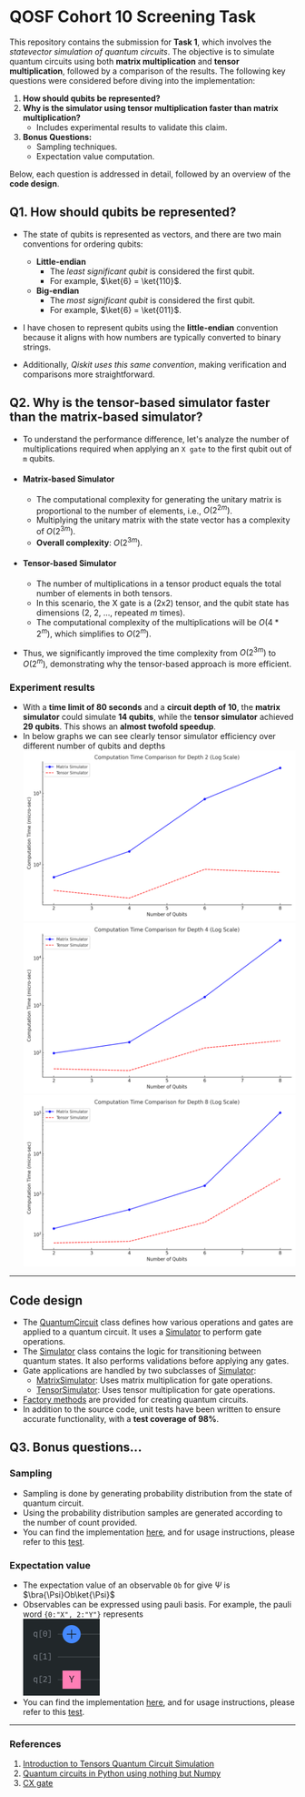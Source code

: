 # QOSF Cohort 10 Screening Task

This repository contains the submission for **Task 1**, which involves the _statevector simulation of quantum circuits_. The objective is to simulate quantum circuits using both **matrix multiplication** and **tensor multiplication**, followed by a comparison of the results. The following key questions were considered before diving into the implementation:

1. **How should qubits be represented?**
2. **Why is the simulator using tensor multiplication faster than matrix multiplication?**  
   - Includes experimental results to validate this claim.
3. **Bonus Questions:**
   - Sampling techniques.
   - Expectation value computation.

Below, each question is addressed in detail, followed by an overview of the **code design**.

## Q1. How should qubits be represented?
- The state of qubits is represented as vectors, and there are two main conventions for ordering qubits:
    - **Little-endian**
      - The _least significant qubit_ is considered the first qubit.
      - For example, $\ket{6} = \ket{110}$.
    - **Big-endian**
      - The _most significant qubit_ is considered the first qubit.
      - For example, $\ket{6} = \ket{011}$.

- I have chosen to represent qubits using the **little-endian** convention because it aligns with how numbers are typically converted to binary strings.
- Additionally, _Qiskit uses this same convention_, making verification and comparisons more straightforward.

## Q2. Why is the tensor-based simulator faster than the matrix-based simulator?
- To understand the performance difference, let's analyze the number of multiplications required when applying an `X gate` to the first qubit out of `m` qubits.

- #### Matrix-based Simulator
  - The computational complexity for generating the unitary matrix is proportional to the number of elements, i.e., $O(2^{2m})$.
  - Multiplying the unitary matrix with the state vector has a complexity of $O(2^{3m})$.
  - **Overall complexity**: $O(2^{3m})$.

- #### Tensor-based Simulator
  - The number of multiplications in a tensor product equals the total number of elements in both tensors.
  - In this scenario, the X gate is a (2x2) tensor, and the qubit state has dimensions (2, 2, ..., repeated _m_ times).
  - The computational complexity of the multiplications will be $O(4 * 2^m)$, which simplifies to $O(2^m)$.

- Thus, we significantly improved the time complexity from $O(2^{3m})$ to $O(2^m)$, demonstrating why the tensor-based approach is more efficient.

### Experiment results
- With a **time limit of 80 seconds** and a **circuit depth of 10**, the **matrix simulator** could simulate **14 qubits**, while the **tensor simulator** achieved **29 qubits**. This shows an **almost twofold speedup**.
- In below graphs we can see clearly tensor simulator efficiency over different number of qubits and depths
  <img src="./src/benchmark/data/plots/Computation_Time_Comparison_Depth_2.png" alt="Alt Text" width="500" height="300">
  <img src="./src/benchmark/data/plots/Computation_Time_Comparison_Depth_4.png" alt="Alt Text" width="500" height="300">
  <img src="./src/benchmark/data/plots/Computation_Time_Comparison_Depth_8.png" alt="Alt Text" width="500" height="300">

---
## Code design
- The [QuantumCircuit](https://github.com/Tarun-Kumar07/QSOF-Cohort-10-Screening-tasks/blob/main/src/simulator/quantum_circuit.py#L31) class defines how various operations and gates are applied to a quantum circuit. It uses a [Simulator](https://github.com/Tarun-Kumar07/QSOF-Cohort-10-Screening-tasks/blob/main/src/simulator/simulator.py#L26) to perform gate operations.
- The [Simulator](https://github.com/Tarun-Kumar07/QSOF-Cohort-10-Screening-tasks/blob/main/src/simulator/simulator.py#L26) class contains the logic for transitioning between quantum states. It also performs validations before applying any gates.
- Gate applications are handled by two subclasses of [Simulator](https://github.com/Tarun-Kumar07/QSOF-Cohort-10-Screening-tasks/blob/main/src/simulator/simulator.py#L26):
  - [MatrixSimulator](https://github.com/Tarun-Kumar07/QSOF-Cohort-10-Screening-tasks/blob/main/src/simulator/matrix_simulator.py#L16): Uses matrix multiplication for gate operations.
  - [TensorSimulator](https://github.com/Tarun-Kumar07/QSOF-Cohort-10-Screening-tasks/blob/main/src/simulator/tensor_simulator.py#L12): Uses tensor multiplication for gate operations.
- [Factory methods](https://github.com/Tarun-Kumar07/QSOF-Cohort-10-Screening-tasks/blob/main/src/simulator/quantum_circuit_factory.py) are provided for creating quantum circuits.
- In addition to the source code, unit tests have been written to ensure accurate functionality, with a **test coverage of 98%**.


## Q3. Bonus questions...
### Sampling
- Sampling is done by generating probability distribution from the state of quantum circuit.
- Using the probability distribution samples are generated according to the number of count provided.
- You can find the implementation [here](https://github.com/Tarun-Kumar07/QSOF-Cohort-10-Screening-tasks/blob/fe991520d7e241d41397169cf7aa14fab4e50cac/src/simulator/quantum_circuit.py#L87), and for usage instructions, please refer to this [test](https://github.com/Tarun-Kumar07/QSOF-Cohort-10-Screening-tasks/blob/fe991520d7e241d41397169cf7aa14fab4e50cac/test/simulator/test_measurement.py#L12).

### Expectation value
- The expectation value of an observable `Ob` for give $\Psi$ is $\bra{\Psi}Ob\ket{\Psi}$
- Observables can be expressed using pauli basis. For example, the pauli word `{0:"X", 2:"Y"}` represents <br>
   ![alt text](./src/benchmark/data/plots/pauli_observable.png)
- You can find the implementation [here](https://github.com/Tarun-Kumar07/QSOF-Cohort-10-Screening-tasks/blob/fe991520d7e241d41397169cf7aa14fab4e50cac/src/simulator/quantum_circuit.py#L108), and for usage instructions, please refer to this [test](https://github.com/Tarun-Kumar07/QSOF-Cohort-10-Screening-tasks/blob/fe991520d7e241d41397169cf7aa14fab4e50cac/test/simulator/test_measurement.py#L56).  


---
### References
1. [Introduction to Tensors Quantum Circuit Simulation](https://medium.com/mdr-inc/introduction-to-tensors-quantum-circuit-simulation-220721c68307)
2. [Quantum circuits in Python using nothing but Numpy](https://www.kattemolle.com/other/QCinPY.html)
3. [CX gate](https://kawaihome.link/jbooks/qcomp-short/q2gates/cx.html#id1)
